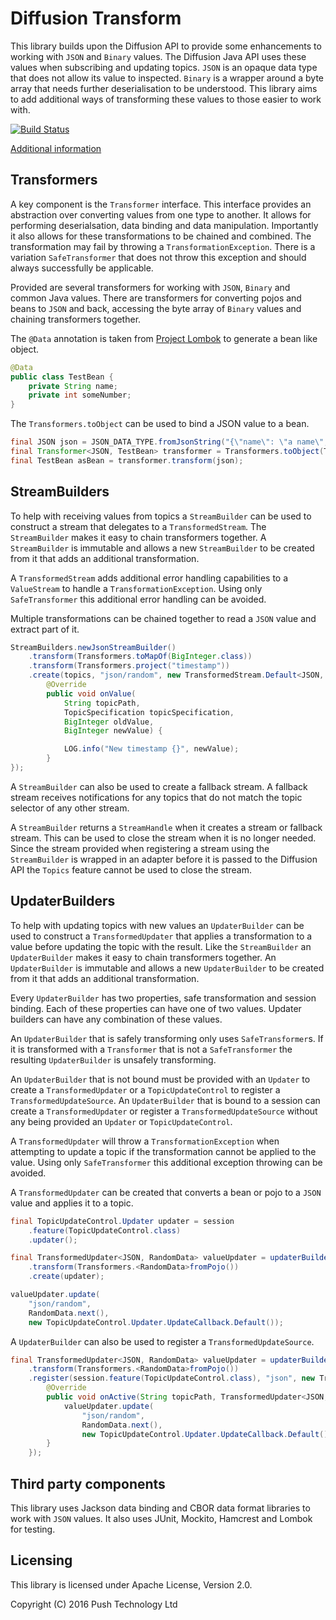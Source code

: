 # Diffusion Transform

This library builds upon the Diffusion API to provide some enhancements to working with `JSON` and `Binary` values.
The Diffusion Java API uses these values when subscribing and updating topics. `JSON` is an opaque data type that does
not allow its value to inspected. `Binary` is a wrapper around a byte array that needs further deserialisation to be
understood. This library aims to add additional ways of transforming these values to those easier to work with.

[![Build Status](https://travis-ci.org/pushtechnology/diffusion-transform.svg?branch=master)](https://travis-ci.org/pushtechnology/diffusion-transform)

[Additional information](https://pushtechnology.github.io/diffusion-transform/)

## Transformers

A key component is the `Transformer` interface. This interface provides an abstraction over converting values from one
type to another. It allows for performing deserialsation, data binding and data manipulation. Importantly it also allows
for these transformations to be chained and combined. The transformation may fail by throwing a
`TransformationException`. There is a variation `SafeTransformer` that does not throw this exception and should always
successfully be applicable.

Provided are several transformers for working with `JSON`, `Binary` and common Java values. There are transformers for
converting pojos and beans to `JSON` and back, accessing the byte array of `Binary` values and chaining transformers
together.

The `@Data` annotation is taken from [Project Lombok](https://projectlombok.org/) to generate a bean like object.

```java
@Data
public class TestBean {
    private String name;
    private int someNumber;
}
```

The `Transformers.toObject` can be used to bind a JSON value to a bean.

```java
final JSON json = JSON_DATA_TYPE.fromJsonString("{\"name\": \"a name\", \"someNumber\": 7}");
final Transformer<JSON, TestBean> transformer = Transformers.toObject(TestBean.class);
final TestBean asBean = transformer.transform(json);
```

## StreamBuilders

To help with receiving values from topics a `StreamBuilder` can be used to construct a stream that delegates to a
`TransformedStream`. The `StreamBuilder` makes it easy to chain transformers together. A `StreamBuilder` is
immutable and allows a new `StreamBuilder` to be created from it that adds an additional transformation.

A `TransformedStream` adds additional error handling capabilities to a `ValueStream` to handle a
`TransformationException`. Using only `SafeTransformer` this additional error handling can be avoided.

Multiple transformations can be chained together to read a `JSON` value and extract part of it.

```java
StreamBuilders.newJsonStreamBuilder()
    .transform(Transformers.toMapOf(BigInteger.class))
    .transform(Transformers.project("timestamp"))
    .create(topics, "json/random", new TransformedStream.Default<JSON, BigInteger>() {
        @Override
        public void onValue(
            String topicPath,
            TopicSpecification topicSpecification,
            BigInteger oldValue,
            BigInteger newValue) {

            LOG.info("New timestamp {}", newValue);
        }
});
```

A `StreamBuilder` can also be used to create a fallback stream. A fallback stream receives notifications for any topics
that do not match the topic selector of any other stream.

A `StreamBuilder` returns a `StreamHandle` when it creates a stream or fallback stream. This can be used to close the
stream when it is no longer needed. Since the stream provided when registering a stream using the `StreamBuilder` is
wrapped in an adapter before it is passed to the Diffusion API the `Topics` feature cannot be used to close the stream.

## UpdaterBuilders

To help with updating topics with new values an `UpdaterBuilder` can be used to construct a `TransformedUpdater` that
applies a transformation to a value before updating the topic with the result. Like the `StreamBuilder` an
`UpdaterBuilder` makes it easy to chain transformers together. An `UpdaterBuilder` is immutable and allows a new
`UpdaterBuilder` to be created from it that adds an additional transformation.

Every `UpdaterBuilder` has two properties, safe transformation and session binding. Each of these properties can have
one of two values. Updater builders can have any combination of these values.

An `UpdaterBuilder` that is safely transforming only uses `SafeTransformer`s. If it is transformed with a `Transformer`
that is not a `SafeTransformer` the resulting `UpdaterBuilder` is unsafely transforming.

An `UpdaterBuilder` that is not bound must be provided with an `Updater` to create a `TransformedUpdater` or a
`TopicUpdateControl` to register a `TransformedUpdateSource`. An `UpdaterBuilder` that is bound to a session can create
a `TransformedUpdater` or register a `TransformedUpdateSource` without any being provided  an `Updater` or
`TopicUpdateControl`.

A `TransformedUpdater` will throw a `TransformationException` when attempting to update a topic if the transformation
cannot be applied to the value. Using only `SafeTransformer` this additional exception throwing can be avoided.

A `TransformedUpdater` can be created that converts a bean or pojo to a `JSON` value and applies it to a topic.  

```java
final TopicUpdateControl.Updater updater = session
    .feature(TopicUpdateControl.class)
    .updater();

final TransformedUpdater<JSON, RandomData> valueUpdater = updaterBuilder(JSON.class)
    .transform(Transformers.<RandomData>fromPojo())
    .create(updater);

valueUpdater.update(
    "json/random",
    RandomData.next(),
    new TopicUpdateControl.Updater.UpdateCallback.Default());
```

A `UpdaterBuilder` can also be used to register a `TransformedUpdateSource`.

```java
final TransformedUpdater<JSON, RandomData> valueUpdater = updaterBuilder(JSON.class)
    .transform(Transformers.<RandomData>fromPojo())
    .register(session.feature(TopicUpdateControl.class), "json", new TransformedUpdateSource.Default<JSON, RandomData>() {
        @Override
        public void onActive(String topicPath, TransformedUpdater<JSON, RandomData> valueUpdater) {
            valueUpdater.update(
                "json/random",
                RandomData.next(),
                new TopicUpdateControl.Updater.UpdateCallback.Default());
        }
    });
```

## Third party components

This library uses Jackson data binding and CBOR data format libraries to work with `JSON` values.
It also uses JUnit, Mockito, Hamcrest and Lombok for testing.

## Licensing

This library is licensed under Apache License, Version 2.0.

Copyright (C) 2016 Push Technology Ltd
